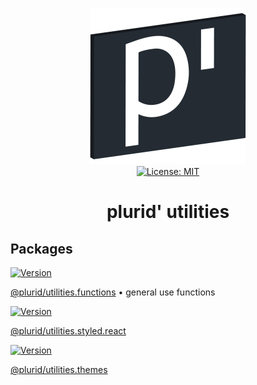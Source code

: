 <p align="center">
    <img src="https://raw.githubusercontent.com/plurid/plurid/master/about/identity/plurid-p-logo.png" height="250px">
    <br />
    <a target="_blank" href="https://github.com/plurid/utilities/blob/master/LICENSE">
        <img src="https://img.shields.io/badge/license-MIT-blue.svg?colorB=1380C3&style=for-the-badge" alt="License: MIT">
    </a>
</p>


<h1 align="center">
    plurid' utilities
</h1>



## Packages

<a target="_blank" href="https://www.npmjs.com/package/@plurid/utilities.functions">
    <img src="https://img.shields.io/npm/v/@plurid/utilities.functions.svg?logo=npm&colorB=1380C3&style=for-the-badge" alt="Version">
</a>

[@plurid/utilities.functions][utilities.functions] • general use functions

[utilities.functions]: https://github.com/plurid/utilities/tree/master/packages/functions



<a target="_blank" href="https://www.npmjs.com/package/@plurid/utilities.styled.react">
    <img src="https://img.shields.io/npm/v/@plurid/utilities.styled.react.svg?logo=npm&colorB=1380C3&style=for-the-badge" alt="Version">
</a>

[@plurid/utilities.styled.react][utilities.styled.react]

[utilities.styled.react]: https://github.com/plurid/utilities/tree/master/packages/styled.react



<a target="_blank" href="https://www.npmjs.com/package/@plurid/utilities.themes">
    <img src="https://img.shields.io/npm/v/@plurid/utilities.themes.svg?logo=npm&colorB=1380C3&style=for-the-badge" alt="Version">
</a>

[@plurid/utilities.themes][utilities.themes]

[utilities.themes]: https://github.com/plurid/utilities/tree/master/packages/themes
